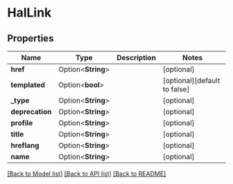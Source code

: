 # HalLink

## Properties

Name | Type | Description | Notes
------------ | ------------- | ------------- | -------------
**href** | Option<**String**> |  | [optional]
**templated** | Option<**bool**> |  | [optional][default to false]
**_type** | Option<**String**> |  | [optional]
**deprecation** | Option<**String**> |  | [optional]
**profile** | Option<**String**> |  | [optional]
**title** | Option<**String**> |  | [optional]
**hreflang** | Option<**String**> |  | [optional]
**name** | Option<**String**> |  | [optional]

[[Back to Model list]](../README.md#documentation-for-models) [[Back to API list]](../README.md#documentation-for-api-endpoints) [[Back to README]](../README.md)


